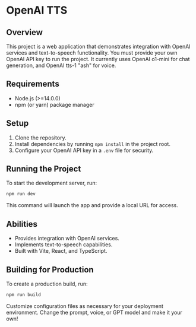 # OpenAI TTS

## Overview
This project is a web application that demonstrates integration with OpenAI services and text-to-speech functionality. You must provide your own OpenAI API key to run the project. It currently uses OpenAI o1-mini for chat generation, and OpenAI tts-1 "ash" for voice.

## Requirements
- Node.js (>=14.0.0)
- npm (or yarn) package manager

## Setup
1. Clone the repository.
2. Install dependencies by running `npm install` in the project root.
3. Configure your OpenAI API key in a `.env` file for security.

## Running the Project
To start the development server, run:
```bash
npm run dev
```
This command will launch the app and provide a local URL for access.

## Abilities
- Provides integration with OpenAI services.
- Implements text-to-speech capabilities.
- Built with Vite, React, and TypeScript.

## Building for Production
To create a production build, run:
```bash
npm run build
```
Customize configuration files as necessary for your deployment environment. Change the prompt, voice, or GPT model and make it your own!
